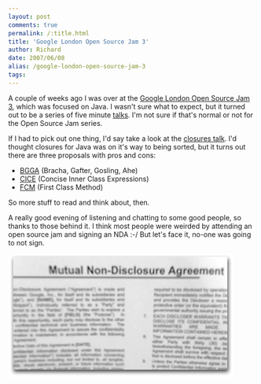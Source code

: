 ```yaml
---
layout: post
comments: true
permalink: /:title.html
title: 'Google London Open Source Jam 3'
author: Richard
date: 2007/06/08
alias: /google-london-open-source-jam-3
tags:
---
```


A couple of weeks ago I was over at the [Google London Open Source Jam
3][], which was focused on Java. I wasn't sure what to expect, but it
turned out to be a series of five minute [talks][]. I'm not sure if
that's normal or not for the Open Source Jam series.

If I had to pick out one thing, I'd say take a look at the [closures
talk][]. I'd thought closures for Java was on it's way to being sorted,
but it turns out there are three proposals with pros and cons:

-   [BGGA][] (Bracha, Gafter, Gosling, Ahe)
-   [CICE][] (Concise Inner Class Expressions)
-   [FCM][] (First Class Method)

So more stuff to read and think about, then.

A really good evening of listening and chatting to some good people, so
thanks to those behind it. I think most people were weirded by
attending an open source jam and signing an NDA :-/ But let's face it,
no-one was going to not sign.

<img src="/img/posts/flkexport2018/15989272980_18d377420c_o.jpg" width="458" height="252" alt="4ff9dbc76cc2d-11219766-0-media_httpfarm3static_mqizs">

  [Google London Open Source Jam 3]: http://www.red-bean.com/ospowiki/LondonOpenSourceJam03
  [talks]: http://www.red-bean.com/ospowiki/LondonOpenSourceJam03Talks
  [closures talk]: http://jez.blip.tv/file/245696/
  [BGGA]: http://www.javac.info/
  [CICE]: http://crazybob.org/2006/10/java-closure-spectrum.html
  [FCM]: http://docs.google.com/View?docid=ddhp95vd_0f7mcns

